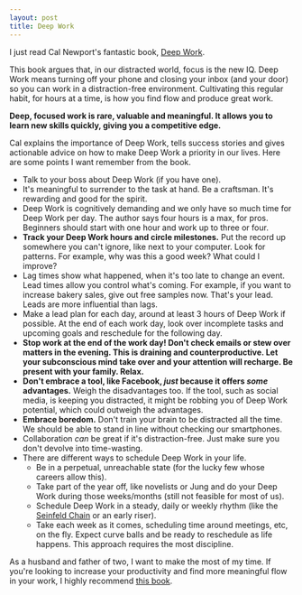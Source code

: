 ```yaml
---
layout: post
title: Deep Work
---
```

I just read Cal Newport's fantastic book, [Deep Work](http://www.amazon.com/Deep-Work-Focused-Success-Distracted/dp/1455586692).

This book argues that, in our distracted world, focus is the new IQ.  Deep Work means turning off your phone and closing your inbox (and your door) so you can work in a distraction-free environment.  Cultivating this regular habit, for hours at a time, is how you find flow and produce great work. 

**Deep, focused work is rare, valuable and meaningful. It allows you to learn new skills quickly, giving you a competitive edge.**

Cal explains the importance of Deep Work, tells success stories and gives actionable advice on how to make Deep Work a priority in our lives.  Here are some points I want remember from the book.

  - Talk to your boss about Deep Work (if you have one).
  - It's meaningful to surrender to the task at hand. Be a craftsman.  It's rewarding and good for the spirit.
  - Deep Work is cognitively demanding and we only have so much time for Deep Work per day.  The author says four hours is a max, for pros. Beginners should start with one hour and work up to three or four.
  - **Track your Deep Work hours and circle milestones.**  Put the record up somewhere you can't ignore, like next to your computer.  Look for patterns.  For example, why was this a good week?  What could I improve?
  - Lag times show what happened, when it's too late to change an event.  Lead times allow you control what's coming.  For example, if you want to increase bakery sales, give out free samples now.  That's your lead. Leads are more influential than lags.
  - Make a lead plan for each day, around at least 3 hours of Deep Work if possible.  At the end of each work day, look over incomplete tasks and upcoming goals and reschedule for the following day.
  - **Stop work at the end of the work day!  Don't check emails or stew over matters in the evening.  This is draining and counterproductive.  Let your subconscious mind take over and your attention will recharge. Be present with your family.  Relax.**
  - **Don't embrace a tool, like Facebook, *just* because it offers *some* advantages.** Weigh the disadvantages too. If the tool, such as social media, is keeping you distracted, it might be robbing you of Deep Work potential, which could outweigh the advantages.
  - **Embrace boredom.** Don't train your brain to be distracted all the time.  We should be able to stand in line without checking our smartphones.
  - Collaboration *can* be great if it's distraction-free. Just make sure you don't devolve into time-wasting.
  - There are different ways to schedule Deep Work in your life.
    - Be in a perpetual, unreachable state (for the lucky few whose careers allow this).
    - Take part of the year off, like novelists or Jung and do your Deep Work during those weeks/months (still not feasible for most of us).
    - Schedule Deep Work in a steady, daily or weekly rhythm (like the [Seinfeld Chain](http://lifehacker.com/281626/jerry-seinfelds-productivity-secret) or an early riser).
    - Take each week as it comes, scheduling time around meetings, etc, on the fly.  Expect curve balls and be ready to reschedule as life happens.  This approach requires the most discipline.

As a husband and father of two, I want to make the most of my time.  If you're looking to increase your productivity and find more meaningful flow in your work, I highly recommend [this book](http://www.amazon.com/Deep-Work-Focused-Success-Distracted/dp/1455586692).
